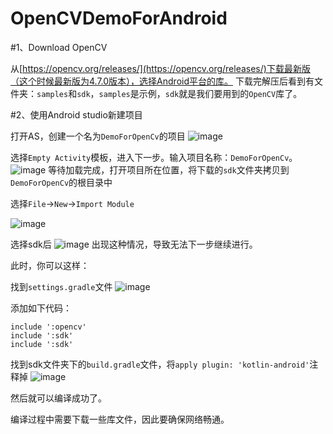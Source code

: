 # OpenCVDemoForAndroid

#1、Download OpenCV

从[https://opencv.org/releases/](https://opencv.org/releases/)下载最新版（这个时候最新版为4.7.0版本），选择Android平台的库。
下载完解压后看到有文件夹：`samples`和`sdk`，`samples`是示例，`sdk`就是我们要用到的`OpenCV`库了。

#2、使用Android studio新建项目

打开AS，创建一个名为`DemoForOpenCv`的项目
![image](https://user-images.githubusercontent.com/2587129/226222107-9acb965a-bf0c-4c9c-bacf-b0d09ccc84e0.png)

选择`Empty Activity`模板，进入下一步。输入项目名称：`DemoForOpenCv`。
![image](https://user-images.githubusercontent.com/2587129/226222207-9111fd17-4c06-4d29-a05b-b12ada5e74c4.png)
等待加载完成，打开项目所在位置，将下载的`sdk`文件夹拷贝到`DemoForOpenCv`的根目录中


选择`File`->`New`->`Import Module`

![image](https://user-images.githubusercontent.com/2587129/226222688-7d66a062-6fef-46bd-8332-e8e461877e73.png)

选择sdk后
![image](https://user-images.githubusercontent.com/2587129/226223266-fce2ddce-d4f3-48f4-9130-3134fce1fd1b.png)
出现这种情况，导致无法下一步继续进行。

此时，你可以这样：

找到`settings.gradle`文件
![image](https://user-images.githubusercontent.com/2587129/226223406-6344ca4d-5b49-45d4-8fea-74b6640b1b87.png)

添加如下代码：
```
include ':opencv'
include ':sdk'
include ':sdk'
```


找到sdk文件夹下的`build.gradle`文件，将`apply plugin: 'kotlin-android'`注释掉
![image](https://user-images.githubusercontent.com/2587129/226225428-38a6044e-5719-4ac9-a5e9-9f251ade617c.png)


然后就可以编译成功了。

编译过程中需要下载一些库文件，因此要确保网络畅通。
